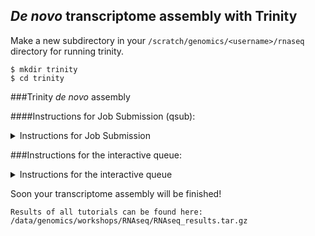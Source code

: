 ## _De novo_ transcriptome assembly with Trinity

Make a new subdirectory in your ```/scratch/genomics/<username>/rnaseq``` directory for running trinity.

```
$ mkdir trinity
$ cd trinity
```

###Trinity _de novo_ assembly

####Instructions for Job Submission (qsub):
<details><summary>Instructions for Job Submission</summary>
<p>

 First open the [QSubGen web application](https://hydra-admin01.si.edu/tools/QSubGen/).

- Choose medium time limit and reserve 6GB of memory.
- Select 'multi-thread' and choose 4 CPUs.
- Total memory requested will be 24GB
- In the modules field, type ```trinity``` and the select the module ```bioinformatics/trinity/2.8.5```.
- In job specific commands, type:
          
      	Trinity --seqType fq \
      	--left ../data/RNA_Eye_1.fastq \
      	--right ../data/RNA_Eye_2.fastq \
      	--max_memory 24G --CPU $NSLOTS \
      	--output RNA_Eye.trinity \
      	--trimmomatic --full_cleanup 

- Choose a descriptive job name then click on 
- ```Check if OK```
- If it passes, either save it and upload it to Hydra, or copy the text and paste it directly into your favority text editor.

Now save your text file into your ```/scratch/genomics/<username>/rnaseq/trinity/``` directory as ```trinity.job```.

* Now submit your job with the command: ```qsub trinity.job```

</p>
</details>

###Instructions for the interactive queue:
<details><summary>Instructions for the interactive queue</summary>
<p>

(2) Lets run your commands on the **interactive queue**:  

First check your path:

```$ pwd ```

Then request your **resources**: We will need at least 4 threaded nodes.  

```$ qrsh -pe mthread 4 ```
```$ cd /scratch/genomics/<username>/rnaseq/trinity```

Load the **module**: 

```$ module load bioinformatics/trinity/2.8.5 ```

Run the **job** **command**: 


``` 	
	$ Trinity --seqType fq \
      	--left ../data/RNA_Eye_1.fastq \
      	--right ../data/RNA_Eye_2.fastq \
      	--max_memory 24G --CPU 4 \
      	--output RNA_Eye.trinity \
      	--trimmomatic --full_cleanup 
``` 

</p>
</details>

Soon your transcriptome assembly will be finished!

```
Results of all tutorials can be found here:
/data/genomics/workshops/RNAseq/RNAseq_results.tar.gz
```